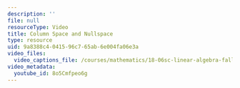 ```yaml
---
description: ''
file: null
resourceType: Video
title: Column Space and Nullspace
type: resource
uid: 9a8388c4-0415-96c7-65ab-6e004fa06e3a
video_files:
  video_captions_file: /courses/mathematics/18-06sc-linear-algebra-fall-2011/resource-index/column-space-and-nullspace/8o5Cmfpeo6g.vtt
video_metadata:
  youtube_id: 8o5Cmfpeo6g
---
```


